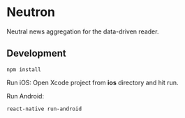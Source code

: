 # Neutron

Neutral news aggregation for the data-driven reader.


## Development

    npm install

Run iOS: Open Xcode project from __ios__ directory and hit run.

Run Android:

    react-native run-android
